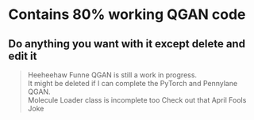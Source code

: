 # Contains 80% working QGAN code
## Do anything you want with it except delete and edit it

> Heeheehaw Funne QGAN is still a work in progress.  
> It might be deleted if I can complete the PyTorch and Pennylane QGAN.  
> Molecule Loader class is incomplete too
> Check out that April Fools Joke
